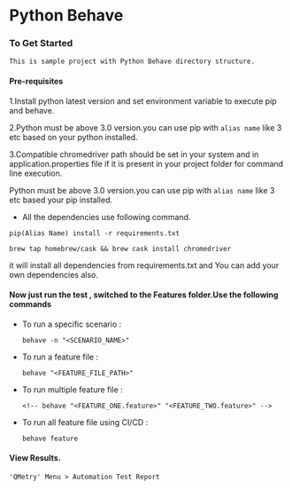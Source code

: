 # Python Behave

### To Get Started
	This is sample project with Python Behave directory structure.
#### Pre-requisites

1.Install python latest version and set environment variable to execute pip and behave.

2.Python must be above 3.0 version.you can use pip with `alias name` like 3 etc based on your python installed.

3.Compatible chromedriver path should be set in your system and in application.properties file if it is present in your project folder for command line execution.

Python must be above 3.0 version.you can use pip with `alias name` like 3 etc based your pip installed.
* All the dependencies use following command.
```
pip(Alias Name) install -r requirements.txt

brew tap homebrew/cask && brew cask install chromedriver
```

it will install all dependencies from requirements.txt and You can add your own dependencies also.
#### Now just run the test , switched to the Features folder.Use the following commands

* To run a specific scenario :
	```
	behave -n "<SCENARIO_NAME>"
	```
* To run a feature file :
	```
	behave "<FEATURE_FILE_PATH>"
	```
* To run multiple feature file :
	```
	<!-- behave "<FEATURE_ONE.feature>" "<FEATURE_TWO.feature>" -->
	```
* To run all feature file using CI/CD :
	```
	behave feature
	```


#### View Results.
	'QMetry' Menu > Automation Test Report
